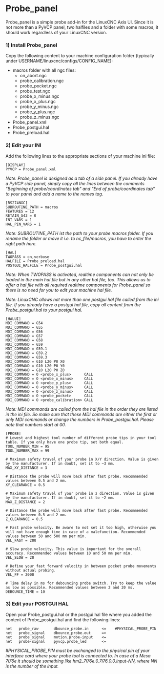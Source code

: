 # Probe_panel

Probe_panel is a simple probe add-in for the LinuxCNC Axis UI. Since it is not more than a PyVCP panel, two halfiles and a folder with some macros, it should work regardless of your LinuxCNC version.

### 1) Install Probe_panel

Copy the following content to your machine configuration folder (typically under USERNAME/linuxcnc/configs/CONFIG_NAME):
- macros folder with all ngc files:
  - on_abort.ngc
  - probe_calibration.ngc
  - probe_pocket.ngc
  - probe_test.ngc
  - probe_x_minus.ngc
  - probe_x_plus.ngc
  - probe_y_minus.ngc
  - probe_y_plus.ngc
  - probe_z_minus.ngc
- Probe_panel.xml
- Probe_postgui.hal
- Probe_preload.hal

### 2) Edit your INI

Add the following lines to the appropriate sections of your machine ini file:

```
[DISPLAY]
PYVCP = Probe_panel.xml
```

*Note: Probe_panel is designed as a tab of a side panel. If you already have a PyVCP side panel, simply copy all the lines between the comments "Beginning of probe/coordinates tab" and "End of probe/coordinates tab" to your panel and add a name to the names tag.*

```
[RS274NGC]
SUBROUTINE_PATH = macros
FEATURES = 12
RETAIN_G43 = 0
INI_VARS = 1
HAL_PIN_VARS = 1
```

*Note: SUBROUTINE_PATH ist the path to your probe macros folder. If you rename the folder or move it i.e. to nc_file/macros, you have to enter the right path here.*

```
[HAL]
TWOPASS = on,verbose
HALFILE = Probe_preload.hal
POSTGUI_HALFILE = Probe_postgui.hal
```

*Note: When TWOPASS is activated, realtime components can not only be loaded in the main hal file but in any other hal file, too. This allows us to offer a hal file with all required realtime components for Probe_panel so there is no need for you to edit your machine hal file.*

*Note: LinuxCNC allows not more than one postgui hal file called from the ini file. If you already have a postgui hal file, copy all content from the Probe_postgui.hal to your postgui.hal.*

```
[HALUI]
MDI_COMMAND = G54
MDI_COMMAND = G55
MDI_COMMAND = G56
MDI_COMMAND = G57
MDI_COMMAND = G58
MDI_COMMAND = G59
MDI_COMMAND = G59.1
MDI_COMMAND = G59.2
MDI_COMMAND = G59.3
MDI_COMMAND = G10 L20 P0 X0
MDI_COMMAND = G10 L20 P0 Y0
MDI_COMMAND = G10 L20 P0 Z0
MDI_COMMAND = O <probe_x_plus>      CALL
MDI_COMMAND = O <probe_x_minus>     CALL
MDI_COMMAND = O <probe_y_plus>      CALL
MDI_COMMAND = O <probe_y_minus>     CALL
MDI_COMMAND = O <probe_z_minus>     CALL	
MDI_COMMAND = O <probe_pocket>      CALL	
MDI_COMMAND = O <probe_calibration> CALL
```

*Note: MDI commands are called from the hal file in the order they are listed in the ini file. So make sure that these MDI commands are either the first or only MDI commands or change the numbers in Probe_postgui.hal. Please note that numbers start at 00.*

```
[PROBE]
# Lowest and highest tool number of different probe tips in your tool table. If you only have one probe tip, set both equal.
TOOL_NUMBER_MIN = 95
TOOL_NUMBER_MAX = 99

# Maximum safety travel of your probe in X/Y direction. Value is given by the manufacturer. If in doubt, set it to ~3 mm.
MAX_XY_DISTANCE = 3

# Distance the probe will move back after fast probe. Recommended values between 0.5 and 2 mm.
XY_CLEARANCE = 0.5

# Maximum safety travel of your probe in z direction. Value is given by the manufacturer. If in doubt, set it to ~2 mm.
MAX_Z_DISTANCE = 2

# Distance the probe will move back after fast probe. Recommended values between 0.5 and 2 mm.
Z_CLEARANCE = 0.5

# Fast probe velocity. Be aware to not set it too high, otherwise you will not have enough time in case of a malefunction. Recommended values between 50 and 500 mm per min.
VEL_FAST = 200

# Slow probe velocity. This value is important for the overall accuracy. Recommended values between 10 and 50 mm per min.
VEL_SLOW = 20

# Define your fast forward velocity in between pocket probe movements without actual probing.
VEL_FF = 2000

# Time delay in ms for debouncing probe switch. Try to keep the value as low as possible. Recommended values between 2 and 20 ms.
DEBOUNCE_TIME = 10
```

### 3) Edit your POSTGUI HAL

Open your Probe_postgui.hal or the postgui hal file where you added the content of Probe_postgui.hal and find the following lines:

```
net   probe_raw       dbounce_probe.in      <=    #PHYSICAL_PROBE_PIN
net   probe_signal    dbounce_probe.out     =>
net   probe_signal    motion.probe-input    <=
net   probe-signal    pyvcp.probe_led       <=
```

*#PHYSICAL_PROBE_PIN must be exchanged to the physical pin of your interface card where your probe tool is connected to. In case of a Mesa 7i76e it should be something like hm2_7i76e.0.7i76.0.0.input-NN, where NN is the number of the input.*


